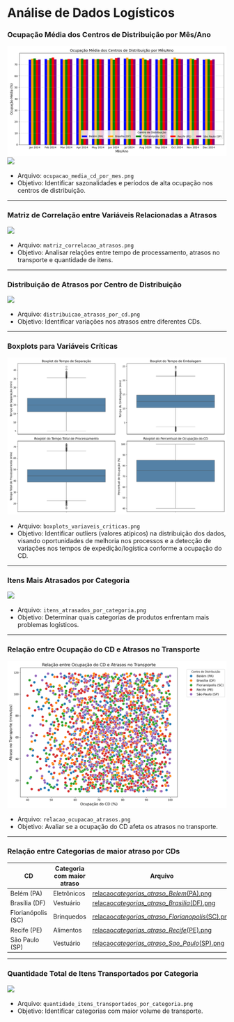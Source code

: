 # Análise de Dados Logísticos

### Ocupação Média dos Centros de Distribuição por Mês/Ano
<img src="../resources/images/ocupacao_media_por_mes_ano_barras.png" />

<img src="../resources/images/ocupacao_media_cd_por_mes.png" />

- Arquivo: `ocupacao_media_cd_por_mes.png`
- Objetivo: Identificar sazonalidades e períodos de alta ocupação nos centros de distribuição.

<hr>

### Matriz de Correlação entre Variáveis Relacionadas a Atrasos

<img src="../resources/images/matriz_correlacao_atrasos.png" />

- Arquivo: `matriz_correlacao_atrasos.png`
- Objetivo: Analisar relações entre tempo de processamento, atrasos no transporte e quantidade de itens.

<hr>

### Distribuição de Atrasos por Centro de Distribuição

<img src="../resources/images/distribuicao_atrasos_por_cd.png" />

- Arquivo: `distribuicao_atrasos_por_cd.png`
- Objetivo: Identificar variações nos atrasos entre diferentes CDs.

<hr>

### Boxplots para Variáveis Críticas

<img src="../resources/images/boxplots_variaveis_criticas.png" />

- Arquivo: `boxplots_variaveis_criticas.png`
- Objetivo: Identificar outliers (valores atípicos) na distribuição dos dados, visando oportunidades de melhoria nos processos e a detecção de variações nos tempos de expedição/logística conforme a ocupação do CD.

<hr>

### Itens Mais Atrasados por Categoria

<img src="../resources/images/itens_atrasados_por_categoria.png" />

- Arquivo: `itens_atrasados_por_categoria.png`
- Objetivo: Determinar quais categorias de produtos enfrentam mais problemas logísticos.

<hr>

### Relação entre Ocupação do CD e Atrasos no Transporte

<img src="../resources/images/relacao_ocupacao_atrasos.png" />

- Arquivo: `relacao_ocupacao_atrasos.png`
- Objetivo: Avaliar se a ocupação do CD afeta os atrasos no transporte.

<hr>

### Relação entre Categorias de maior atraso por CDs

| CD                 | Categoria com maior atraso | Arquivo                                                                                                                             |
| ------------------ | -------------------------- | ----------------------------------------------------------------------------------------------------------------------------------- |
| Belém (PA)         | Eletrônicos                | <a href="../resources/images/relacao_categorias_atraso_Belem_(PA).png">relacao*categorias_atraso_Belem*(PA).png</a>                 |
| Brasília (DF)      | Vestuário                  | <a href="../resources/images/relacao_categorias_atraso_Brasilia_(DF).png">relacao*categorias_atraso_Brasilia*(DF).png</a>           |
| Florianópolis (SC) | Brinquedos                 | <a href="../resources/images/relacao_categorias_atraso_Florianopolis_(SC).png">relacao*categorias_atraso_Florianopolis*(SC).png</a> |
| Recife (PE)        | Alimentos                  | <a href="../resources/images/relacao_categorias_atraso_Recife_(PE).png">relacao*categorias_atraso_Recife*(PE).png</a>               |
| São Paulo (SP)     | Vestuário                  | <a href="../resources/images/relacao_categorias_atraso_Sao_Paulo_(SP).png">relacao*categorias_atraso_Sao_Paulo*(SP).png</a>         |

<hr>

### Quantidade Total de Itens Transportados por Categoria

<img src="../resources/images/quantidade_itens_transportados_por_categoria.png" />

- Arquivo: `quantidade_itens_transportados_por_categoria.png`
- Objetivo: Identificar categorias com maior volume de transporte.
